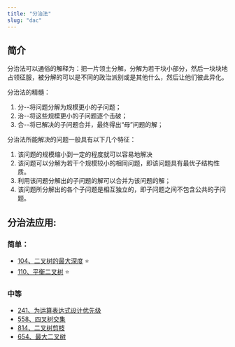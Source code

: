 ```yaml
---
title: "分治法"
slug: "dac"
---
```

## 简介

分治法可以通俗的解释为：把一片领土分解，分解为若干块小部分，然后一块块地占领征服，被分解的可以是不同的政治派别或是其他什么，然后让他们彼此异化。

分治法的精髓：

1. 分--将问题分解为规模更小的子问题；
2. 治--将这些规模更小的子问题逐个击破；
3. 合--将已解决的子问题合并，最终得出“母”问题的解；

分治法所能解决的问题一般具有以下几个特征：

1. 该问题的规模缩小到一定的程度就可以容易地解决
2. 该问题可以分解为若干个规模较小的相同问题，即该问题具有最优子结构性质。
3. 利用该问题分解出的子问题的解可以合并为该问题的解；
4. 该问题所分解出的各个子问题是相互独立的，即子问题之间不包含公共的子问题。

## 分治法应用:

### 简单：
- [104、二叉树的最大深度](leetcode/104二叉树的最大深度_readme) ⭐
- [110、平衡二叉树](https://leetcode-cn.com/problems/balanced-binary-tree/) ⭐

### 中等
* [241、为运算表达式设计优先级](https://leetcode.cn/problems/different-ways-to-add-parentheses/)
* [558、四叉树交集](leetcode/558四叉树交集_readme)
* [814、二叉树剪枝](leetcode/814二叉树剪枝_readme)
* [654、最大二叉树](leetcode/654最大二叉树)
